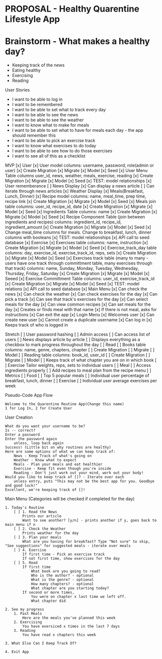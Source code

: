 # PROPOSAL - Healthy Quarentine Lifestyle App

# Brainstorm - What makes a healthy day?
* Keeping track of the news
* Eating healthy
* Exercising
* Reading


User Stories
* I want to be able to log in
* I want to be remembered
* I want to be able to set what to track every day
* I want to be able to see the news
* I want to be able to see the weather
* I want to know what to make for meals
* I want to be able to set what to have for meals each day - the app should remember this
* I want to be able to pick an exercise track
* I want to know what exercises to do today
* I want to be able to see how to do those exercises
* I want to see all of this as a checklist


MVP
[x] User
    [x] User model
        columns: username, password, role(admin or user)
        [x] Create Migration
        [x] Migrate
        [x] Model
        [x] Seed
    [x] User Menu Table
        columns user_id, news, weather, meals, exercise, reading
        [x] Create Migration
        [x] Migrate
        [x] Model
        [x] Seed
    [x] TEST: model relationships
    [x] User rememberance
[ ] News Display
    [x] Can display a news article
    [ ] Can iterate through news articles
[x] Weather Display
[x] Meals(Breakfast, Lunch, Dinner)
    [x] Recipe model
        columns: name, meal_time, prep time, recipe link 
        [x] Create Migration
        [x] Migrate
        [x] Model
        [x] Seed
    [x] Meals join table
        columns: user_id, recipe_id, date
        [x] Create Migration
        [x] Migrate
        [x] Model
        [x] Seed
    [x] Ingredients Table
        columns: name
        [x] Create Migration
        [x] Migrate
        [x] Model
        [x] Seed
    [x] Recipe Component Table (join between ingredients and recipes)
        columns:  ingredient_id, recipe_id, ingredient_amount
        [x] Create Migration
        [x] Migrate
        [x] Model
        [x] Seed
    [x] Change meal_time columns for meals. Change to breakfast, lunch, dinner columns with booleans
    [x] TEST: model relationships
    [x] API call to seed database
[x] Exercise
    [x] Exercises table
        columns: name, instruction
        [x] Create Migration
        [x] Migrate
        [x] Model
        [x] Seed
    [x] Exercise_track_day table
        columns: day, exercise_id, exercise_track_id, reps, sets
        [x] Create Migration
        [x] Migrate
        [x] Model
        [x] Seed
    [x] Exercises track table (many to many - users have one track through committment table, many exercises through that track)
        columns: name, Sunday, Monday, Tuesday, Wednesday, Thursday, Friday, Saturday
        [x] Create Migration
        [x] Migrate
        [x] Model
        [x] Seeed
    [x] Exercise Committment Table
        columns: user_id, exercise_track_id
        [x] Create Migration
        [x] Migrate
        [x] Model
        [x] Seed
    [x] TEST: model relations
    [x] API call to seed database
[x] Main Menu
    [x] Can check the news
    [x] Can check the weather
    [x] Can check exercises for the day
        [x] Can pick a track
        [x] Can see that track's exercises for the day
    [x] Can select meals for the day
        [x] Can view common recipes
        [x] Can set meals for the day
            [x] Creates or finds meal with that name
            [x] If there is not meal, asks for instructions
    [x] Can exit the app
[x] Login Menu
    [x] Welcomes user
    [x] Can create new user
        [x] Cannot create a duplicate username
    [x] Can log in
    [x] Keeps track of who is logged in
    

Stretch
[ ] User password hashing
[ ] Admin access
    [ ] Can access list of users
[ ] News displays article by article
[ ] Displays everything as a checkbox to mark progress throughout the day
[ ] Read
    [ ] Books table
        columns: name, genre, chapters, chapter
        [ ] Create Migration
        [ ] Migrate
        [ ] Model
    [ ] Reading table
        columns: book_id, user_id
        [ ] Create Migration
        [ ] Migrate
        [ ] Model
    [ ] Keeps track of what chapter you are on in which book
[ ] Exercise
    Tailor weights, reps, sets to individual users
[ ] Meal
    [ ] Access ingredients properly
    [ ] Add recipes to meal plan from the recipe menu
[ ] Metrics
    [ ] Food
        [ ] Top 5 popular meals
        [ ] Individual user percentage of breakfast, lunch, dinner
    [ ] Exercise
        [ ] Individual user average exercises per week


Pseudo-Code App Flow

    Welcome to the Quarentine Routine App(Change this name)
    1 for Log In, 2 for Create User

User Creation

    What do you want your username to be?
    Is -- correct?
    Enter a password
    Enter the password again
        unless, loop back again
    Success! (Little bit on why routines are healthy) 
    Here are some options of what we can keep track of:
        News - Keep Track of what's going on
        Weather - Know what to expect
        Meals - Plan your meals and eat healthier
        Exercise - Keep fit even though you're inside
        Reading - Don't just work out your mind, work out your body!
    Would you like to keep track of []? - Iterate over each
        unless entry, puts "This may not be the best app for you. Goodbye and good luck!"
    Excellent, we're keeping track of []!

Main Menu (Categories will be checked if completed for the day)

    1. Today's Routine
        [ ] 1. Read the News
            Prints our article
            Want to see another? [y/n] - prints another if y, goes back to main menu if n
        [ ] 2. Check the Weather
            Prints weather for the day
        [ ] 3. Plan your meals
            What are you having for breakfast? Type "Not sure" to skip, "See suggestions" for suggested meals - iterate over meals
        [ ] 4. Exercise
            If first time - Pick an exercise track
            If not first time, show exercises for the day
        [ ] 5. Read
            If first time 
                What book are you going to read?
                Who is the author? - optional
                What is the genre? - optional
                How many chapters? - optional
                What chapter are you starting today?
            If second or more times,
                You were on chapter x last time we left off.
                What chapter did 

    2. See my progress
        1. Past Meals
            Here are the meals you've planned this week
        2. Exercising
            You have exersiced x times in the last 7 days
        3. Reading
            You have read x chapters this week

    3. What Else Can I Keep Track Of?

    4. Exit App
    
    